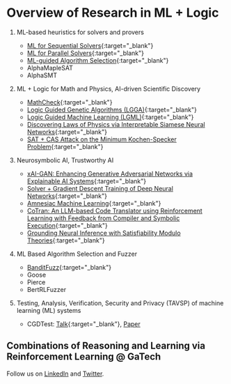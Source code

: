 # Overview of Research in ML + Logic

1. ML-based heuristics for solvers and provers
    - [ML for Sequential Solvers](https://maplesat.github.io/){:target="_blank"}
    - [ML for Parallel Solvers](https://sites.google.com/view/crypto-sat/home?authuser=0){:target="_blank"}
    - [ML-guided Algorithm Selection](https://machsmt.github.io/){:target="_blank"}
    - AlphaMapleSAT
    - AlphaSMT

2. ML + Logic for Math and Physics, AI-driven Scientific Discovery
    - [MathCheck](https://uwaterloo.ca/mathcheck/){:target="_blank"}
    - [Logic Guided Genetic Algorithms (LGGA)](https://dhananjayashok.github.io/LGGA/){:target="_blank"}
    - [Logic Guided Machine Learning (LGML)](https://ml-logic-seminar.github.io/ml_logic_website/lgml.html){:target="_blank"}
    - [Discovering Laws of Physics via Interpretable Siamese Neural Networks](https://ml-logic-seminar.github.io/ml_logic_website/siamese.html){:target="_blank"}
    - [SAT + CAS Attack on the Minimum Kochen-Specker Problem](https://arxiv.org/abs/2306.13319){:target="_blank"}

3. Neurosymbolic AI, Trustworthy AI
    - [xAI-GAN: Enhancing Generative Adversarial Networks via Explainable AI Systems](https://ml-logic-seminar.github.io/ml_logic_website/xAIGAN.html){:target="_blank"}
    - [Solver + Gradient Descent Training of Deep Neural Networks](https://dhananjayashok.github.io/Hybrid-Solver-NN-Training/){:target="_blank"}
    - [Amnesiac Machine Learning](https://ml-logic-seminar.github.io/ml_logic_website/amnesiac.html){:target="_blank"}
    - [CoTran: An LLM-based Code Translator using Reinforcement Learning with Feedback from Compiler and Symbolic Execution](https://arxiv.org/abs/2306.06755){:target="_blank"}
    - [Grounding Neural Inference with Satisfiability Modulo Theories](https://openreview.net/pdf?id=r8snfquzs3){:target="_blank"}

4. ML Based Algorithm Selection and Fuzzer
    - [BanditFuzz](https://banditfuzz.github.io){:target="_blank"}
    - Goose
    - Pierce
    - BertRLFuzzer

5. Testing, Analysis, Verification, Security and Privacy (TAVSP) of machine learning (ML) systems
    - CGDTest: [Talk](https://simons.berkeley.edu/talks/constrained-gradient-descent-algorithm-testing-neural-networks){:target="_blank"}, [Paper](https://arxiv.org/abs/2304.01826)

## Combinations of Reasoning and Learning via Reinforcement Learning @ GaTech

Follow us on [LinkedIn](https://www.linkedin.com/company/rl2gatech) and [Twitter](https://twitter.com/RLsquare).
